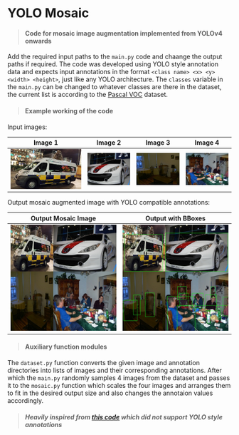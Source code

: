 # YOLO Mosaic
> #### Code for mosaic image augmentation implemented from YOLOv4 onwards

Add the required input paths to the `main.py` code and chaange the output paths if required. The code was developed using YOLO style annotation data and expects input annotations in the format ```<class name> <x> <y> <width> <height>```, just like any YOLO architecture. The `classes` variable in the `main.py` can be changed to whatever classes are there in the dataset, the current list is according to the [Pascal VOC](http://host.robots.ox.ac.uk/pascal/VOC/voc2012/#data) dataset.

> #### Example working of the code

Input images:

Image 1                    |  Image 2                  |Image 3                    |  Image 4 
:-------------------------:|:-------------------------:|:-------------------------:|:-------------------------:
![](assets/image_0.jpg)    |  ![](assets/image_1.jpg)  |![](assets/image_2.jpg)    |  ![](assets/image_3.jpg)

Output mosaic augmented image with YOLO compatible annotations:

Output Mosaic Image        |  Output with BBoxes
:-------------------------:|:-------------------------:
![](assets/output.jpg)     |  ![](assets/output_box.jpg)

> #### Auxiliary function modules
The `dataset.py` function converts the given image and annotation directories into lists of images and their corresponding annotations. After which the `main.py` randomly samples 4 images from the dataset and passes it to the `mosaic.py` function which scales the four images and arranges them to fit in the desired output size and also changes the annotaion values accordingly.

> ##### Heavily inspired from [this code](https://github.com/jason9075/opencv-mosaic-data-aug) which did not support YOLO style annotations 
